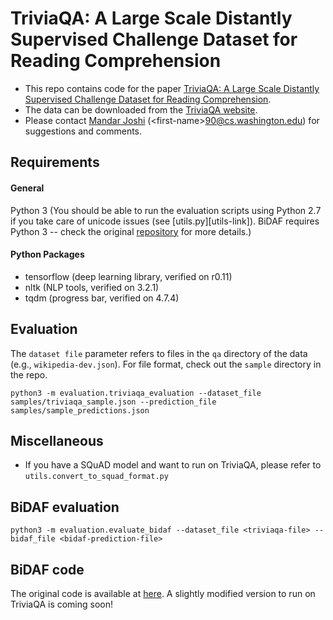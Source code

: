 # TriviaQA: A Large Scale Distantly Supervised Challenge Dataset for Reading Comprehension
- This repo contains code for the paper [TriviaQA: A Large Scale Distantly Supervised Challenge Dataset for Reading Comprehension][triviaqa-arxiv].
- The data can be downloaded from the [TriviaQA website][triviaqa-website].
- Please contact [Mandar Joshi][mandar-home] (\<first-name\>90@cs.washington.edu) for suggestions and comments.

## Requirements
#### General
Python 3 (You should be able to run the evaluation scripts using Python 2.7 if you take care of unicode issues (see [utils.py][utils-link]). BiDAF requires Python 3 -- check the original [repository][bidaf-orig-github] for more details.)

#### Python Packages
- tensorflow (deep learning library, verified on r0.11)
- nltk (NLP tools, verified on 3.2.1)
- tqdm (progress bar, verified on 4.7.4)

## Evaluation
The ```dataset file``` parameter refers to files in the ```qa``` directory of the data (e.g., ```wikipedia-dev.json```). For file format, check out the ```sample``` directory in the repo.
```
python3 -m evaluation.triviaqa_evaluation --dataset_file samples/triviaqa_sample.json --prediction_file samples/sample_predictions.json
```
## Miscellaneous
- If you have a SQuAD model and want to run on TriviaQA, please refer to ```utils.convert_to_squad_format.py```


## BiDAF evaluation
```
python3 -m evaluation.evaluate_bidaf --dataset_file <triviaqa-file> --bidaf_file <bidaf-prediction-file>
```

## BiDAF code
The original code is available at [here][bidaf-orig-github]. A slightly modified version to run on TriviaQA is coming soon!

[bidaf-orig-github]: https://github.com/allenai/bi-att-flow/
[triviaqa-arxiv]: https://arxiv.org/abs/1705.03551
[mandar-home]: http://homes.cs.washington.edu/~mandar90/
[triviaqa-website]: http://nlp.cs.washington.edu/triviaqa/
